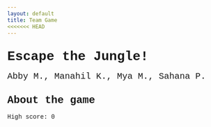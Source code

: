 ```yaml
---
layout: default
title: Team Game
<<<<<<< HEAD
---
```

        
## <span style="font-family:Courier New; font-size: 30px;">Escape the Jungle!</span>

<span style="font-family:Courier New; font-size: 20px;">Abby M., Manahil K., Mya M., Sahana P.</span>

## <span style="font-family:Courier New; font-size: 24px;">About the game</span>



<head>
  <font face="Courier New"><title>snake High Score</title></font>
</head>
<body>
  <!-- Your game canvas or container -->
  
  <div>
    <font face="Courier New"><p class="fs-4">High score: <span id="highScore">0</span></p></font>
  </div>
 <script>
    {function(){
        /* Attributes of Game */
        /////////////////////////////////////////////////////////////
        // HTML Game IDs
        const high_score = document.getElementById("highScore"); 
        // HTML Screen IDs (div)
        const SCREEN_MENU = -1, SCREEN_GAME_OVER=1, SCREEN_SETTING=2;
        const screen_menu = document.getElementById("menu");
        const screen_game_over = document.getElementById("gameover");
        const screen_setting = document.getElementById("setting");
        // HTML Event IDs (a tags)
        const button_new_game = document.getElementById("new_game");
        const button_new_game1 = document.getElementById("new_game1");
        const button_new_game2 = document.getElementById("new_game2");
        const button_setting_menu = document.getElementById("setting_menu");
        const button_setting_menu1 = document.getElementById("setting_menu1");
        /* Display Control */
        /////////////////////////////////////////////////////////////
        // 0 for the game
        // 1 for the main menu
        // 2 for the settings screen
        // 3 for the game over screen
            }
        }
        
<style>
    #canvas {
        margin: 0;
        border: 1px solid white;
    }
</style>
<canvas id="canvas"></canvas>
<script>
    // Create empty canvas
    let canvas = document.getElementById('canvas');
    let c = canvas.getContext('2d');
    // Set the canvas dimensions
    canvas.width = 650;
    canvas.height = 400;
    // Set gravity value
    let gravity = 1.5;
    // Define the Player class
    class Player {
        constructor() {
            // Initial position and velocity of the player
            this.position = {
                x: 100,
                y: 200
            };
            this.velocity = {
                x: 0,
                y: 0
            };
            // Dimensions of the player
            this.width = 30;
            this.height = 30;
        }
        // Method to draw the player on the canvas
        draw() {
            c.fillStyle = 'red';
            c.fillRect(this.position.x, this.position.y, this.width, this.height);
        }
        // Method to update the player position and velocity
        update() {
            this.draw();
            this.position.y += this.velocity.y;
            this.position.x += this.velocity.x;
            // Apply gravity if player is not at the bottom
            if (this.position.y + this.height + this.velocity.y <= canvas.height)
                this.velocity.y += gravity;
            else
                this.velocity.y = 0;
        }
    }
    // Define the Platform class
    class Platform {
        constructor(image) {
            // Initial position of the platform
            this.position = {
                x: 0,
                y: 300
            }
            this.image = image;
            this.width = 650;
            this.height = 100;
        }
        // Method to draw the platform on the canvas
        draw() {
            c.drawImage(this.image, this.position.x, this.position.y, this.width, this.height);
        }
    }
    // Define the Tube class
    class Tube {
        constructor(image) {
            // Initial position of the tube
            this.position = {
                x: 500,
                y: 180
            }
            this.image = image;
            this.width = 100;
            this.height = 120;
        }
        // Method to draw the tube on the canvas
        draw() {
            c.drawImage(this.image, this.position.x, this.position.y, this.width, this.height);
        }
    }
    // Define the BlockObject class
    class BlockObject {
        constructor(image) {
            // Initial position of the block object
            this.position = {
                x: 200,
                y: 100
            };
            this.image = image;
            this.width = 158;
            this.height = 79;
        }
        // Method to draw the block object on the canvas
        draw() {
            c.drawImage(this.image, this.position.x, this.position.y);
        }
    }
    //--
    // NEW CODE - CREATE GENERICOBJECT CLASS FOR THE BACKGROUND IMAGES
    //--
    class GenericObject {
        constructor({ x, y, image }) {
            this.position = {
                x,
                y
            };
            this.image = image;
            this.width = 760;
            this.height = 82;
        }
        // Method to draw the generic object on the canvas
        draw() {
            c.drawImage(this.image, this.position.x, this.position.y);
        }
    }
    // Load image sources
    let image = new Image();
    let imageTube = new Image();
    let imageBlock = new Image();
    //--
    // NEW CODE - ADD IMAGES FOR BACKGROUND
    //--
    let imageBackground = new Image();
    let imageHills = new Image();
    image.src = 'https://samayass.github.io/samayaCSA/images/platform.png';
    imageTube.src = 'https://samayass.github.io/samayaCSA/images/tube.png';
    imageBlock.src = 'https://samayass.github.io/samayaCSA/images/box.png';
    //--
    // NEW CODE - IMAGE URLS FOR BACKGROUND IMAGES
    //--
    imageBackground.src = '/images/jungle.background.jpg';
    imageHills.src = 'https://samayass.github.io/samayaCSA/images/hills.png';
    // Create instances of platform, tube, block object, and generic objects
    let platform = new Platform(image);
    let tube = new Tube(imageTube);
    let blockObject = new BlockObject(imageBlock);
    //--
    // NEW CODE - CREATE ARRAY FOR GENERIC OBJECTS THEN ADD THE HILLS AND BACKGROUND
    //--
    let genericObjects = [
        new GenericObject({
            x:0, y:0, image: imageBackground
        }),
        new GenericObject({
            x:0, y:70, image: imageHills
        }),
    ];
    player = new Player();
    // Define keys and their states
    let keys = {
        right: {
            pressed: false
        },
        left: {
            pressed: false
        }
    };
    // Animation loop
    function animate() {
        requestAnimationFrame(animate);
        c.clearRect(0, 0, canvas.width, canvas.height);
        //--
        // NEW CODE - DRAW GENERIC OBJECTS WITH FOR EACH LOOP
        //--
        genericObjects.forEach(genericObject => {
            genericObject.draw()
        });
        // Draw platform, player, tube, and block object
        platform.draw();
        player.update();
        tube.draw();
        blockObject.draw();
        // Handle collisions and interactions
        // Handle collision between player and block object
        if (
            player.position.y + player.height <= blockObject.position.y &&
            player.position.y + player.height + player.velocity.y >= blockObject.position.y &&
            player.position.x + player.width >= blockObject.position.x &&
            player.position.x <= blockObject.position.x + blockObject.width
        )
        {
            player.velocity.y = 0;
        }
        // Handle collision between player and platform
        if (
            player.position.y + player.height <= platform.position.y &&
            player.position.y + player.height + player.velocity.y >= platform.position.y &&
            player.position.x + player.width >= platform.position.x &&
            player.position.x <= platform.position.x + platform.width
        )
        {
            player.velocity.y = 0;
        }
        // Handle interaction with tube
        if (
            player.position.y + player.height <= tube.position.y &&
            player.position.y + player.height + player.velocity.y >= tube.position.y &&
            player.position.x + player.width >= tube.position.x &&
            player.position.x <= tube.position.x + tube.width
        ) {
            player.velocity.y = 0;
            player.position.y += 0.1;
            player.velocity.y = 0.0001;
            gravity = 0.2;
        }
        // Adjust gravity after leaving the tube
        if (player.position.y + player.height == tube.position.y + tube.height ||
            player.position.y + player.height <= tube.position.y ||
            player.position.x + player.width <= tube.position.x ||
            player.position.x >= tube.position.x + tube.width) {
                gravity = 1.5;
            }
        // Handle collision with tube sides
        if (
            player.position.x + player.width<= tube.position.x &&
            player.position.x + player.width + player.velocity.x >= tube.position.x &&
            player.position.y + player.height >= tube.position.y &&
            player.position.y <= tube.position.y + tube.height
        )
        {
            player.velocity.x = 0;
        }
        if (
            player.position.x >= tube.position.x + tube.width &&
            player.position.x + player.velocity.x <= tube.position.x + tube.width &&
            player.position.y + player.height >= tube.position.y &&
            player.position.y <= tube.position.y + tube.height
        )
        {
            player.velocity.x = 0;
        }
        if (
            player.position.x >= tube.position.x &&
            player.position.x + player.velocity.x <= tube.position.x &&
            player.position.y + player.height >= tube.position.y &&
            player.position.y <= tube.position.y + tube.height
        )
        {
            player.velocity.x = 0;
        }
        if (
            player.position.x + player.width <= tube.position.x + tube.width &&
            player.position.x + player.width + player.velocity.x >= tube.position.x + tube.width &&
            player.position.y + player.height >= tube.position.y &&
            player.position.y <= tube.position.y + tube.height
        )
        {
            player.velocity.x = 0;
        }
        // Move the player horizontally and adjust other objects
        if (keys.right.pressed && player.position.x < 400) {
            player.velocity.x = 15;
        }
        else if (keys.left.pressed && player.position.x > 100) {
            player.velocity.x = -15;
        }
        //--
        // NEW CODE - PARALLAX SCROLLING EFFECT (MAKE THE BACKGROUND MOVE TO CREATE ILLUSION OF PLAYER MOVING)
        //--
        else {
            player.velocity.x = 0;
            if (keys.right.pressed && !keys.left.pressed) {
                platform.position.x -= 15;
                tube.position.x -= 15;
                blockObject.position.x -= 15;
                // make the background move slower for a cooler effect
                genericObjects.forEach(genericObject => {
                    genericObject.position.x -= 5;
                });
            }
            else if (keys.left.pressed && !keys.right.pressed) {
                platform.position.x += 15;
                tube.position.x += 15;
                blockObject.position.x += 15;
                genericObjects.forEach(genericObject => {
                    genericObject.position.x += 5;
                });
            }
        }
    }
    // Start the animation loop
    animate();
    // Event listener for key presses
    addEventListener('keydown', ({ keyCode }) => {
        switch (keyCode) {
            case 65:
                console.log('left');
                keys.left.pressed = true;
                break;
            case 83:
                console.log('down');
                break;
            case 68:
                console.log('right');
                keys.right.pressed = true;
                break;
            case 87:
                console.log('up');
                player.velocity.y -= 20;
                break;
        }
    });
    // Event listener for key releases
    addEventListener('keyup', ({ keyCode }) => {
        switch (keyCode) {
            case 65:
                console.log('left');
                keys.left.pressed = false;
                break;
            case 83:
                console.log('down');
                break;
            case 68:
                console.log('right');
                keys.right.pressed = false;
                break;
            case 87:
                console.log('up');
                player.velocity.y = -20;
                break;
        }
    });
</script>